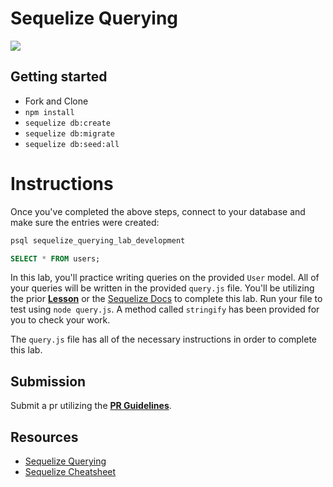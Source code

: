 # Sequelize Querying

![](https://hackernoon.com/hn-images/0*ShbzlvZjT-VI72oW.png)

## Getting started

- Fork and Clone
- `npm install`
- `sequelize db:create`
- `sequelize db:migrate`
- `sequelize db:seed:all`

# Instructions

Once you've completed the above steps, connect to your database and make sure the entries were created:

```sh
psql sequelize_querying_lab_development
```

```SQL
SELECT * FROM users;
```

In this lab, you'll practice writing queries on the provided `User` model. All of your queries will be written in the provided `query.js` file.
You'll be utilizing the prior **[Lesson](https://github.com/SEI-R-2-22/u3_lesson_sequelize_queries)** or the [Sequelize Docs](https://sequelize.org/master/manual/querying.html) to complete this lab. Run your file to test using `node query.js`. A method called `stringify` has been provided for you to check your work.

The `query.js` file has all of the necessary instructions in order to complete this lab.

## Submission

Submit a pr utilizing the **[PR Guidelines](https://github.com/SEI-R-2-22/template_pull_request)**.

## Resources

- [Sequelize Querying](https://sequelize.org/master/manual/querying.html)
- [Sequelize Cheatsheet](https://github.com/SEI-R-4-26/u3_cheatsheet_sequelize)
